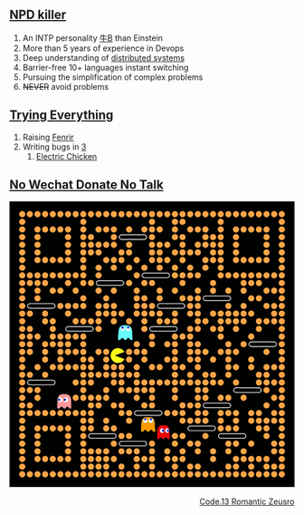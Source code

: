 ## [NPD killer](https://www.youtube.com/watch?v=EtGhFQ88mjc)

1. An INTP personality [牛B](https://github.com/zeusro/quantum) than Einstein
1. More than 5 years of experience in Devops
3. Deep understanding of [distributed systems](https://www.bullshitprogram.com/distributed-husband-system/)
5. Barrier-free 10+ languages instant switching
1. Pursuing the simplification of complex problems
8. ~~NEVER~~ avoid problems

## [Trying Everything](https://www.youtube.com/watch?v=c6rP-YP4c5I)

1. Raising [Fenrir](https://github.com/p-program/Fenrir)
1. Writing bugs in [3](https://github.com/zeusro/math/blob/main/n/3.md)
    1. [Electric Chicken](doing/ec.md)

## [No Wechat Donate No Talk](https://chatbot.weixin.qq.com)

![image](pay.png)

<div align="right">
  <a href="https://github.com/zeusro/C13">Code.13 Romantic Zeusro</a>
</div>
